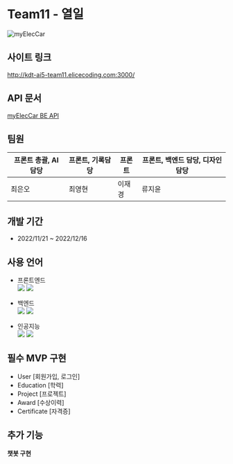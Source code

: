 # Team11 - 열일
![myElecCar](/uploads/441f484f5bc0eecea92c3a723355003c/Group_21.png)


## 사이트 링크
http://kdt-ai5-team11.elicecoding.com:3000/


## API 문서

[myElecCar BE API](https://www.notion.so/elice/BE-API-eff46ad7b4ed4b64b8c3819842262af1)



## 팀원

| 프론트 총괄, AI 담당 | 프론트, 기록담당 | 프론트 | 프론트, 백엔드 담당, 디자인 담당 |
| --- | --- | --- | --- |
| 최은오 | 최영현 | 이재경 | 류지윤 |

## 개발 기간

- 2022/11/21 ~ 2022/12/16


## 사용 언어

- 프론트엔드 <br/>
    <img src="https://img.shields.io/badge/React-black?style=flat-square&logo=React&logoColor=61dbfb"/>
    <img src="https://img.shields.io/badge/Bootstrap-563d7c?style=flat-square&logo=Bootstrap&logoColor=white"/>

- 백엔드 <br/>
    <img src="https://img.shields.io/badge/ExpressJs-lightgrey?style=flat-square&logo=Express&logoColor=black"/>
    <img src="https://img.shields.io/badge/MongoDB-lightgrey?style=flat-square&logo=MongoDB&logoColor=green"/>
        
- 인공지능 <br/>
    <img src="https://img.shields.io/badge/ExpressJs-lightgrey?style=flat-square&logo=Express&logoColor=black"/>
    <img src="https://img.shields.io/badge/MongoDB-lightgrey?style=flat-square&logo=MongoDB&logoColor=green"/>

## 필수 MVP 구현

- User [회원가입, 로그인]
- Education [학력]
- Project [프로젝트]
- Award [수상이력]
- Certificate [자격증]

## 추가 기능

**챗봇 구현**




